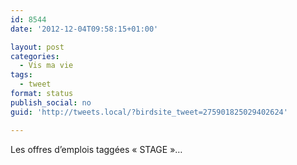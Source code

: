 ```yaml
---
id: 8544
date: '2012-12-04T09:58:15+01:00'

layout: post
categories:
  - Vis ma vie
tags:
  - tweet
format: status
publish_social: no
guid: 'http://tweets.local/?birdsite_tweet=275901825029402624'

---
```


Les offres d’emplois taggées « STAGE »…